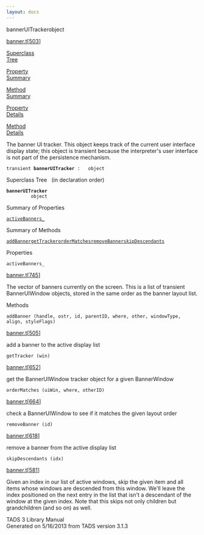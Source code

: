 ```yaml
---
layout: docs
---
```

<span class="title">bannerUITracker</span><span class="type">object</span>

[banner.t](../file/banner.t.html)\[[503](../source/banner.t.html#503)\]

[Superclass  
Tree](#_SuperClassTree_)

[Property  
Summary](#_PropSummary_)

[Method  
Summary](#_MethodSummary_)

[Property  
Details](#_Properties_)

[Method  
Details](#_Methods_)



The banner UI tracker. This object keeps track of the current user
interface display state; this object is transient because the
interpreter's user interface is not part of the persistence mechanism.

`transient `**`bannerUITracker`**` :   object`



<span id="_SuperClassTree_"></span>



<span class="hdln">Superclass Tree</span>   (in declaration order)



**`bannerUITracker`**  
`         object`  
<span id="_PropSummary_"></span>



<span class="hdln">Summary of Properties</span>  



[`activeBanners_`](#activeBanners_)

<span id="_MethodSummary_"></span>



<span class="hdln">Summary of Methods</span>  



[`addBanner`](#addBanner)[`getTracker`](#getTracker)[`orderMatches`](#orderMatches)[`removeBanner`](#removeBanner)[`skipDescendants`](#skipDescendants)

<span id="_Properties_"></span>



<span class="hdln">Properties</span>  



<span id="activeBanners_"></span>

`activeBanners_`

[banner.t](../file/banner.t.html)\[[745](../source/banner.t.html#745)\]



The vector of banners currently on the screen. This is a list of
transient BannerUIWindow objects, stored in the same order as the banner
layout list.



<span id="_Methods_"></span>



<span class="hdln">Methods</span>  



<span id="addBanner"></span>

`addBanner (handle, ostr, id, parentID, where, other, windowType, align, styleFlags)`

[banner.t](../file/banner.t.html)\[[505](../source/banner.t.html#505)\]



add a banner to the active display list



<span id="getTracker"></span>

`getTracker (win)`

[banner.t](../file/banner.t.html)\[[652](../source/banner.t.html#652)\]



get the BannerUIWindow tracker object for a given BannerWindow



<span id="orderMatches"></span>

`orderMatches (uiWin, where, otherID)`

[banner.t](../file/banner.t.html)\[[664](../source/banner.t.html#664)\]



check a BannerUIWindow to see if it matches the given layout order



<span id="removeBanner"></span>

`removeBanner (id)`

[banner.t](../file/banner.t.html)\[[618](../source/banner.t.html#618)\]



remove a banner from the active display list



<span id="skipDescendants"></span>

`skipDescendants (idx)`

[banner.t](../file/banner.t.html)\[[581](../source/banner.t.html#581)\]



Given an index in our list of active windows, skip the given item and
all items whose windows are descended from this window. We'll leave the
index positioned on the next entry in the list that isn't a descendant
of the window at the given index. Note that this skips not only children
but grandchildren (and so on) as well.





TADS 3 Library Manual  
Generated on 5/16/2013 from TADS version 3.1.3



